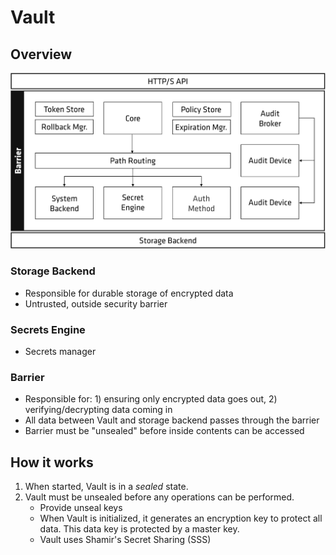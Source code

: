 # Vault

## Overview

![Vault architecture](../_meta/images/architecture_vault.png)

### Storage Backend
- Responsible for durable storage of encrypted data
- Untrusted, outside security barrier

### Secrets Engine
- Secrets manager

### Barrier
- Responsible for: 1) ensuring only encrypted data goes out, 2) verifying/decrypting data coming in
- All data between Vault and storage backend passes through the barrier
- Barrier must be "unsealed" before inside contents can be accessed

## How it works

1. When started, Vault is in a *sealed* state.
1. Vault must be unsealed before any operations can be performed.
   - Provide unseal keys
   - When Vault is initialized, it generates an encryption key to protect all data. This data key is protected by a master key.
   - Vault uses Shamir's Secret Sharing (SSS)

